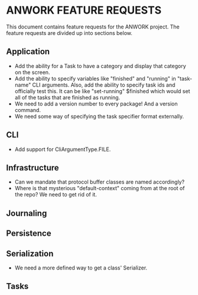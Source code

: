# ANWORK FEATURE REQUESTS

This document contains feature requests for the ANWORK project. The feature requests are divided up
into sections below.

## Application
- Add the ability for a Task to have a category and display that category on the screen.
- Add the ability to specify variables like "finished" and "running" in "task-name" CLI arguments.
  Also, add the ability to specify task ids and officially test this. It can be like
    "set-running" $finished
  which would set all of the tasks that are finished as running.
- We need to add a version number to every package! And a version command.
- We need some way of specifying the task specifier format externally.

## CLI
- Add support for CliArgumentType.FILE.

## Infrastructure
- Can we mandate that protocol buffer classes are named accordingly?
- Where is that mysterious "default-context" coming from at the root of the repo? We need to get rid
  of it.

## Journaling

## Persistence

## Serialization
- We need a more defined way to get a class' Serializer.

## Tasks